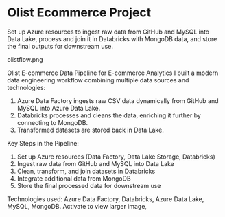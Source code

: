 # Olist Ecommerce Project
Set up Azure resources to ingest raw data from GitHub and MySQL into Data Lake, process and join it in Databricks with MongoDB data, and store the final outputs for downstream use.

olistflow.png

Olist E-commerce Data Pipeline for E-commerce Analytics
I built a modern data engineering workflow combining multiple data sources and technologies:

1. Azure Data Factory ingests raw CSV data dynamically from GitHub and MySQL into Azure Data Lake.
2. Databricks processes and cleans the data, enriching it further by connecting to MongoDB.
3. Transformed datasets are stored back in Data Lake.

Key Steps in the Pipeline:
1. Set up Azure resources (Data Factory, Data Lake Storage, Databricks)
2. Ingest raw data from GitHub and MySQL into Data Lake
3. Clean, transform, and join datasets in Databricks
4. Integrate additional data from MongoDB
5. Store the final processed data for downstream use

Technologies used: Azure Data Factory, Databricks, Azure Data Lake, MySQL, MongoDB.
Activate to view larger image,
